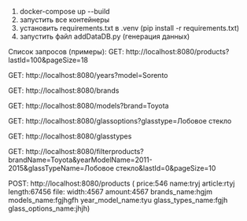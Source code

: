 1) docker-compose up --build
2) запустить все контейнеры
3) установить requirements.txt в .venv (pip install -r requirements.txt)
4) запустить файл addDataDB.py (генерация данных)



Список запросов (примеры):
GET: http://localhost:8080/products?lastId=100&pageSize=18

GET: http://localhost:8080/years?model=Sorento

GET: http://localhost:8080/brands

GET: http://localhost:8080/models?brand=Toyota

GET: http://localhost:8080/glassoptions?glasstype=Лобовое стекло

GET: http://localhost:8080/glasstypes

GET: http://localhost:8080/filterproducts?brandName=Toyota&yearModelName=2011-2015&glassTypeName=Лобовое стекло&lastId=0&pageSize=10

POST: http://localhost:8080/products (  price:546
                                        name:tryj
                                        article:rtyj
                                        length:67456
                                        file:
                                        width:4567
                                        amount:4567
                                        brands_name:hgjm
                                        models_name:fgjhgfh
                                        year_model_name:tyu
                                        glass_types_name:fgjh
                                        glass_options_name:jhjh)